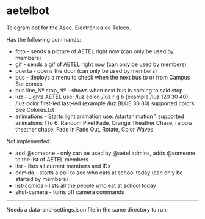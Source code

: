 # aetelbot

Telegram bot for the Asoc. Electrónica de Teleco.


Has the following commands:

* foto - sends a picture of AETEL right now (can only be used by members)
* gif - sends a gif of AETEL right now (can only be used by members)
* puerta - opens the door (can only be used by members)
* bus - deploys a menu to check when the next bus to or from Campus Sur comes
* bus line_Nº stop_Nº - shows when next bus is coming to said stop
* luz - Lights AETEL
	use: /luz color, /luz r g b (example /luz 120 30 40), /luz color first-led last-led (example /luz BLUE 30 80)
	supported colors: See Colores.txt
* animations - Starts light animation
	use: /startanimation 1
	supported animations 1 to 6: Random Pixel Fade, Orange Theather Chase, raibow theather chase, Fade In Fade Out, Rotate, Color Waves

Not implemented:

* add @someone - only can be used by @aetel admins, adds @someone to the list of AETEL members
* list - lists all current members and IDs
* comida - starts a poll to see who eats at school today (can only be started by members)
* list-comida - lists all the people who eat at school today
* shut-camera - turns off camera commands

---

Needs a data-and-settings.json file in the same directory to run.

